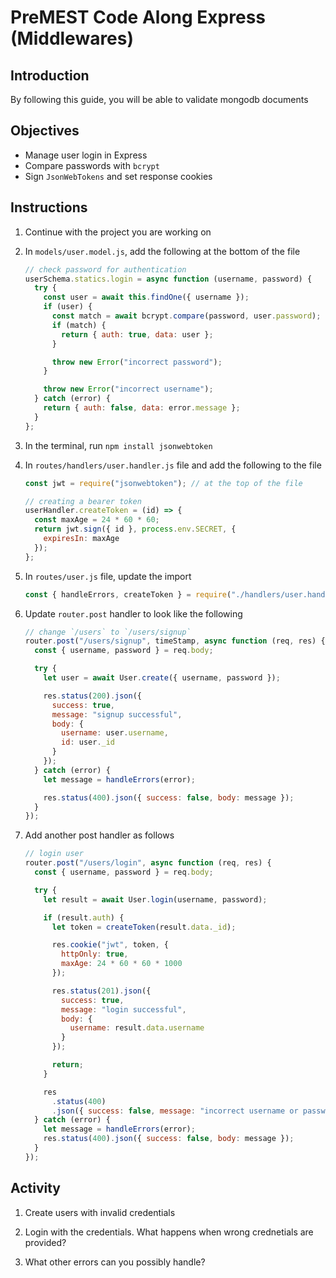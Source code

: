 # PreMEST Code Along Express (Middlewares)

## Introduction

By following this guide, you will be able to validate mongodb documents

## Objectives

- Manage user login in Express
- Compare passwords with `bcrypt`
- Sign `JsonWebTokens` and set response cookies

## Instructions

1. Continue with the project you are working on
2. In `models/user.model.js`, add the following at the bottom of the file

   ```js
   // check password for authentication
   userSchema.statics.login = async function (username, password) {
     try {
       const user = await this.findOne({ username });
       if (user) {
         const match = await bcrypt.compare(password, user.password);
         if (match) {
           return { auth: true, data: user };
         }

         throw new Error("incorrect password");
       }

       throw new Error("incorrect username");
     } catch (error) {
       return { auth: false, data: error.message };
     }
   };
   ```

3. In the terminal, run `npm install jsonwebtoken`
4. In `routes/handlers/user.handler.js` file and add the following to the file

   ```js
   const jwt = require("jsonwebtoken"); // at the top of the file

   // creating a bearer token
   userHandler.createToken = (id) => {
     const maxAge = 24 * 60 * 60;
     return jwt.sign({ id }, process.env.SECRET, {
       expiresIn: maxAge
     });
   };
   ```

5. In `routes/user.js` file, update the import

   ```js
   const { handleErrors, createToken } = require("./handlers/user.handler");
   ```

6. Update `router.post` handler to look like the following

   ```js
   // change `/users` to `/users/signup`
   router.post("/users/signup", timeStamp, async function (req, res) {
     const { username, password } = req.body;

     try {
       let user = await User.create({ username, password });

       res.status(200).json({
         success: true,
         message: "signup successful",
         body: {
           username: user.username,
           id: user._id
         }
       });
     } catch (error) {
       let message = handleErrors(error);

       res.status(400).json({ success: false, body: message });
     }
   });
   ```

7. Add another post handler as follows

   ```js
   // login user
   router.post("/users/login", async function (req, res) {
     const { username, password } = req.body;

     try {
       let result = await User.login(username, password);

       if (result.auth) {
         let token = createToken(result.data._id);

         res.cookie("jwt", token, {
           httpOnly: true,
           maxAge: 24 * 60 * 60 * 1000
         });

         res.status(201).json({
           success: true,
           message: "login successful",
           body: {
             username: result.data.username
           }
         });

         return;
       }

       res
         .status(400)
         .json({ success: false, message: "incorrect username or password" });
     } catch (error) {
       let message = handleErrors(error);
       res.status(400).json({ success: false, body: message });
     }
   });
   ```

## Activity

1. Create users with invalid credentials

2. Login with the credentials. What happens when wrong crednetials are provided?

3. What other errors can you possibly handle?
